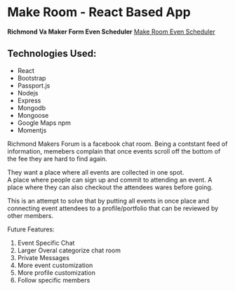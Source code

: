 # Make Room - React Based App
**Richmond Va Maker Form Even Scheduler**
[Make Room Even Scheduler](https://make-room-3.herokuapp.com/ "Make Room!")

## Technologies Used: 
- React
- Bootstrap
- Passport.js
- Nodejs
- Express
- Mongodb
- Mongoose
- Google Maps npm
- Momentjs

Richmond Makers Forum is a facebook chat room.
Being a contstant feed of information, memebers complain that 
once events scroll off the bottom of the fee they are hard to find again.

They want a place where all events are collected in one spot.  
A place where people can sign up and commit to attending an event.
A place where they can also checkout the attendees wares before going.

This is an attempt to solve that by putting all events in once place and
connecting event attendees to a profile/portfolio that can be reviewed by other members.


Future Features: 

1. Event Specific Chat 
1. Larger Overal categorize chat room
1. Private Messages
1. More event customization
1. More profile customization
1. Follow specific members
